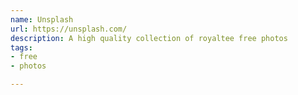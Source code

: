 ```yaml
---
name: Unsplash
url: https://unsplash.com/
description: A high quality collection of royaltee free photos
tags:
- free
- photos

---
```

